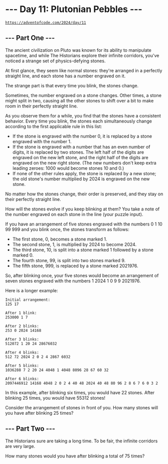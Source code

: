 # --- Day 11: Plutonian Pebbles ---

[`https://adventofcode.com/2024/day/11`](https://adventofcode.com/2024/day/11)

## --- Part One ---

The ancient civilization on Pluto was known for its ability to manipulate
spacetime, and while The Historians explore their infinite corridors, you've
noticed a strange set of physics-defying stones.

At first glance, they seem like normal stones: they're arranged in a perfectly
straight line, and each stone has a number engraved on it.

The strange part is that every time you blink, the stones change.

Sometimes, the number engraved on a stone changes. Other times, a stone might
split in two, causing all the other stones to shift over a bit to make room in
their perfectly straight line.

As you observe them for a while, you find that the stones have a consistent
behavior. Every time you blink, the stones each simultaneously change according
to the first applicable rule in this list:

- If the stone is engraved with the number 0, it is replaced by a stone
  engraved with the number 1.
- If the stone is engraved with a number that has an even number of digits, it
  is replaced by two stones. The left half of the digits are engraved on the
  new left stone, and the right half of the digits are engraved on the new right
  stone. (The new numbers don't keep extra leading zeroes: 1000 would become
  stones 10 and 0.)
- If none of the other rules apply, the stone is replaced by a new stone; the
  old stone's number multiplied by 2024 is engraved on the new stone.

No matter how the stones change, their order is preserved, and they stay on
their perfectly straight line.

How will the stones evolve if you keep blinking at them? You take a note of the
number engraved on each stone in the line (your puzzle input).

If you have an arrangement of five stones engraved with the numbers 0 1 10 99
999 and you blink once, the stones transform as follows:

- The first stone, 0, becomes a stone marked 1.
- The second stone, 1, is multiplied by 2024 to become 2024.
- The third stone, 10, is split into a stone marked 1 followed by a stone
  marked 0.
- The fourth stone, 99, is split into two stones marked 9.
- The fifth stone, 999, is replaced by a stone marked 2021976.

So, after blinking once, your five stones would become an arrangement of seven
stones engraved with the numbers 1 2024 1 0 9 9 2021976.

Here is a longer example:

```text
Initial arrangement:
125 17

After 1 blink:
253000 1 7

After 2 blinks:
253 0 2024 14168

After 3 blinks:
512072 1 20 24 28676032

After 4 blinks:
512 72 2024 2 0 2 4 2867 6032

After 5 blinks:
1036288 7 2 20 24 4048 1 4048 8096 28 67 60 32

After 6 blinks:
2097446912 14168 4048 2 0 2 4 40 48 2024 40 48 80 96 2 8 6 7 6 0 3 2
```

In this example, after blinking six times, you would have 22 stones. After
blinking 25 times, you would have 55312 stones!

Consider the arrangement of stones in front of you. How many stones will you
have after blinking 25 times?

## --- Part Two ---

The Historians sure are taking a long time. To be fair, the infinite corridors
are very large.

How many stones would you have after blinking a total of 75 times?
